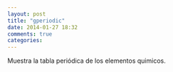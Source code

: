 ```yaml
---
layout: post
title: "gperiodic"
date: 2014-01-27 18:32
comments: true
categories: 
---
```

Muestra la tabla periódica de los elementos quimicos.

